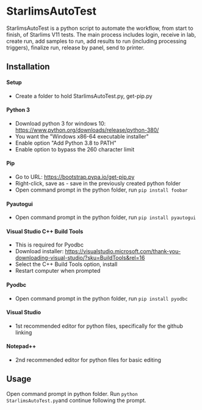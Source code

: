 # StarlimsAutoTest 

StarlimsAutoTest is a python script to automate the workflow, from start to finish, of Starlims V11 tests. The main process includes login, receive in lab, create run, add samples to run, add results to run (including processing triggers), finalize run, release by panel, send to printer.

## Installation

#### Setup
  - Create a folder to hold StarlimsAutoTest.py, get-pip.py
#### Python 3
  - Download python 3 for windows 10: https://www.python.org/downloads/release/python-380/
  - You want the "Windows x86-64 executable installer"
  - Enable option "Add Python 3.8 to PATH"
  - Enable option to bypass the 260 character limit
#### Pip
  - Go to URL: https://bootstrap.pypa.io/get-pip.py
  - Right-click, save as - save in the previously created python folder
  - Open command prompt in the python folder, run ```pip install foobar```
#### Pyautogui
  - Open command prompt in the python folder, run ```pip install pyautogui```
#### Visual Studio C++ Build Tools
  - This is required for Pyodbc
  - Download installer: https://visualstudio.microsoft.com/thank-you-downloading-visual-studio/?sku=BuildTools&rel=16
  - Select the C++ Build Tools option, install
  - Restart computer when prompted
#### Pyodbc
  - Open command prompt in the python folder, run ```pip install pyodbc```
#### Visual Studio
  - 1st recommended editor for python files, specifically for the github linking
#### Notepad++
  - 2nd recommended editor for python files for basic editing

## Usage
Open command prompt in python folder. Run ```python StarlimsAutoTest.py```and continue following the prompt.
